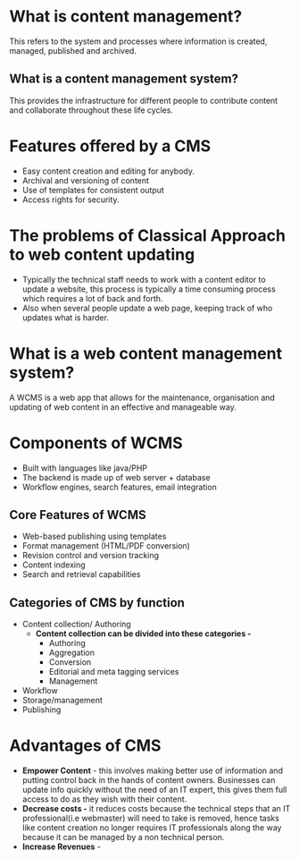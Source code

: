 # What is content management?
This refers to the system and processes where information is created, managed, published and archived.

## What is a content management system?
This provides the infrastructure for different people to contribute content and collaborate throughout these life cycles.

# Features offered by a CMS
- Easy content creation and editing for anybody.
- Archival and versioning of content
- Use of templates for consistent output
- Access rights for security.

# The problems of Classical Approach to web content updating
- Typically the technical staff needs to work with a content editor to update a website, this process is typically a time consuming process which requires a lot of back and forth.
- Also when several people update a web page, keeping track of who updates what is harder.

# What is a web content management system?
A WCMS is a web app that allows for the maintenance, organisation and updating of web content in an effective and manageable way.


# Components of WCMS 
- Built with languages like java/PHP
- The backend is made up of web server + database
- Workflow engines, search features, email integration
## Core Features of WCMS
- Web-based publishing using templates
- Format management (HTML/PDF conversion)
- Revision control and version tracking
- Content indexing
- Search and retrieval capabilities

## Categories of CMS by function
- Content collection/ Authoring 
	- **Content collection can be divided into these categories -**
		- Authoring
		- Aggregation
		- Conversion
		- Editorial and meta tagging services
		- Management
- Workflow
- Storage/management
- Publishing

# Advantages of CMS
- **Empower Content** - this involves making better use of information and putting control back in the hands of content owners. Businesses can update info quickly without the need of an IT expert, this gives them full access to do as they wish with their content.
- **Decrease costs -** it reduces costs because the technical steps that an IT professional(i.e webmaster) will need to take is removed, hence tasks like content creation no longer requires IT professionals along the way because it can be managed by a non technical person.
- **Increase Revenues** - 